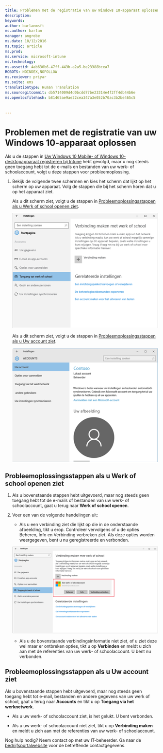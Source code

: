 ```yaml
---
title: Problemen met de registratie van uw Windows 10-apparaat oplossen | Microsoft Docs
description: 
keywords: 
author: barlanmsft
ms.author: barlan
manager: angrobe
ms.date: 10/12/2016
ms.topic: article
ms.prod: 
ms.service: microsoft-intune
ms.technology: 
ms.assetid: 4ab630b6-47ff-443b-a2a5-be23388bcea7
ROBOTS: NOINDEX,NOFOLLOW
ms.reviewer: priyar
ms.suite: ems
translationtype: Human Translation
ms.sourcegitcommit: db5714009d4d0bcdd77be23314e4f2ff4db44b6e
ms.openlocfilehash: b81465ae9ae22cea347a3e052b70ac3b2be465c5


---
```


# <a name="troubleshoot-your-windows-10-device-enrollment"></a>Problemen met de registratie van uw Windows 10-apparaat oplossen
Als u de stappen in [Uw Windows 10 Mobile- of Windows 10-desktopapparaat registreren bij Intune](enroll-your-w10-phone-or-w10-pc-windows.md) hebt gevolgd, maar u nog steeds geen toegang hebt tot de e-mails en bestanden van uw werk- of schoolaccount, volgt u deze stappen voor probleemoplossing.

1.  Bekijk de volgende twee schermen en kies het scherm dat lijkt op het scherm op uw apparaat. Volg de stappen die bij het scherm horen dat u op het apparaat ziet.

    Als u dit scherm ziet, volgt u de stappen in [Probleemoplossingsstappen als u Werk of school openen ziet](#troubleshooting-steps-to-follow-if-you-see-access-work-or-school).

    ![settings-accounts-access-work-or-school](./media/w10-enroll-rs1-connect-to-work-or-school.png)

    Als u dit scherm ziet, volgt u de stappen in [Probleemoplossingsstappen als u Uw account ziet](#troubleshooting-steps-to-follow-if-you-see-your-account).

    ![settings-accounts-your-account](./media/W10-enroll-2-accounts-your-account.png)

## <a name="troubleshooting-steps-to-follow-if-you-see-access-work-or-school"></a>Probleemoplossingsstappen als u Werk of school openen ziet

1.  Als u bovenstaande stappen hebt uitgevoerd, maar nog steeds geen toegang hebt tot de e-mails of bestanden van uw werk- of schoolaccount, gaat u terug naar **Werk of school openen**.

2. Voer een van de volgende handelingen uit:

    - Als u een verbinding ziet die lijkt op die in de onderstaande afbeelding, tikt u erop. Controleer vervolgens of u de opties Beheren, Info en Verbinding verbreken ziet. Als deze opties worden weergegeven, bent u nu geregistreerde en verbonden.

    ![validate-successful-enrollment](./media/w10-enroll-rs1-validate-successful-enrollment.png)

    - Als u de bovenstaande verbindingsinformatie niet ziet, of u ziet deze wel maar er ontbreken opties, tikt u op **Verbinden** en meldt u zich aan met de referenties van uw werk- of schoolaccount. U bent nu verbonden.

## <a name="troubleshooting-steps-to-follow-if-you-see-your-account"></a>Probleemoplossingsstappen als u Uw account ziet

Als u bovenstaande stappen hebt uitgevoerd, maar nog steeds geen toegang hebt tot e-mail, bestanden en andere gegevens van uw werk of school, gaat u terug naar **Accounts** en tikt u op **Toegang via het werknetwerk**.

- Als u uw werk- of schoolaccount ziet, is het gelukt. U bent verbonden.

- Als u uw werk- of schoolaccount niet ziet, tikt u op **Verbinding maken** en meldt u zich aan met de referenties van uw werk- of schoolaccount.

Nog hulp nodig? Neem contact op met uw IT-beheerder. Ga naar de [bedrijfsportalwebsite](http://portal.manage.microsoft.com) voor de betreffende contactgegevens.



<!--HONumber=Dec16_HO3-->


